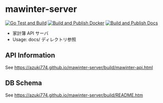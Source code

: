 # mawinter-server
[![Go Test and Build](https://github.com/azuki774/mawinter-server/actions/workflows/go.yml/badge.svg)](https://github.com/azuki774/mawinter-server/actions/workflows/go.yml)
[![Build and Publish Docker](https://github.com/azuki774/mawinter-server/actions/workflows/publish.yml/badge.svg)](https://github.com/azuki774/mawinter-server/actions/workflows/publish.yml)
[![Build and Publish Docs](https://github.com/azuki774/mawinter-server/actions/workflows/publish-doc.yml/badge.svg?branch=master)](https://github.com/azuki774/mawinter-server/actions/workflows/publish-doc.yml)

- 家計簿 API サーバ
- Usage: docs/ ディレクトリ参照


## API Information
See https://azuki774.github.io/mawinter-server/build/mawinter-api.html
## DB Schema
See https://azuki774.github.io/mawinter-server/build/README.htm
